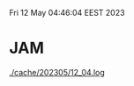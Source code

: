 Fri 12 May 04:46:04 EEST 2023
# JAM
<a href='./cache/202305/12_04.log'>./cache/202305/12_04.log</a>

